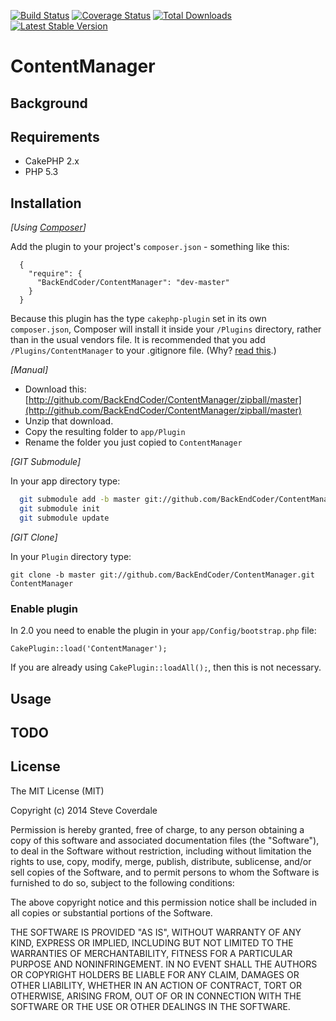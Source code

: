 [![Build Status](https://travis-ci.org/BackEndCoder/ContentManager.png?branch=master)](https://travis-ci.org/BackEndCoder/ContentManager) [![Coverage Status](https://coveralls.io/repos/BackEndCoder/ContentManager/badge.png?branch=master)](https://coveralls.io/r/BackEndCoder/ContentManager?branch=master) [![Total Downloads](https://poser.pugx.org/BackEndCoder/ContentManager/d/total.png)](https://packagist.org/packages/BackEndCoder/ContentManager) [![Latest Stable Version](https://poser.pugx.org/BackEndCoder/ContentManager/v/stable.png)](https://packagist.org/packages/BackEndCoder/ContentManager)

# ContentManager

## Background

## Requirements

* CakePHP 2.x
* PHP 5.3

## Installation

_[Using [Composer](http://getcomposer.org/)]_

Add the plugin to your project's `composer.json` - something like this:

```composer
  {
    "require": {
      "BackEndCoder/ContentManager": "dev-master"
    }
  }
```

Because this plugin has the type `cakephp-plugin` set in its own `composer.json`, Composer will install it inside your `/Plugins` directory, rather than in the usual vendors file. It is recommended that you add `/Plugins/ContentManager` to your .gitignore file. (Why? [read this](http://getcomposer.org/doc/faqs/should-i-commit-the-dependencies-in-my-vendor-directory.md).)

_[Manual]_

* Download this: [http://github.com/BackEndCoder/ContentManager/zipball/master](http://github.com/BackEndCoder/ContentManager/zipball/master)
* Unzip that download.
* Copy the resulting folder to `app/Plugin`
* Rename the folder you just copied to `ContentManager`

_[GIT Submodule]_

In your app directory type:

```bash
  git submodule add -b master git://github.com/BackEndCoder/ContentManager.git Plugin/ContentManager
  git submodule init
  git submodule update
```

_[GIT Clone]_

In your `Plugin` directory type:

    git clone -b master git://github.com/BackEndCoder/ContentManager.git ContentManager

### Enable plugin

In 2.0 you need to enable the plugin in your `app/Config/bootstrap.php` file:

    CakePlugin::load('ContentManager');

If you are already using `CakePlugin::loadAll();`, then this is not necessary.

## Usage

## TODO

## License

The MIT License (MIT)

Copyright (c) 2014 Steve Coverdale

Permission is hereby granted, free of charge, to any person obtaining a copy
of this software and associated documentation files (the "Software"), to deal
in the Software without restriction, including without limitation the rights
to use, copy, modify, merge, publish, distribute, sublicense, and/or sell
copies of the Software, and to permit persons to whom the Software is
furnished to do so, subject to the following conditions:

The above copyright notice and this permission notice shall be included in
all copies or substantial portions of the Software.

THE SOFTWARE IS PROVIDED "AS IS", WITHOUT WARRANTY OF ANY KIND, EXPRESS OR
IMPLIED, INCLUDING BUT NOT LIMITED TO THE WARRANTIES OF MERCHANTABILITY,
FITNESS FOR A PARTICULAR PURPOSE AND NONINFRINGEMENT. IN NO EVENT SHALL THE
AUTHORS OR COPYRIGHT HOLDERS BE LIABLE FOR ANY CLAIM, DAMAGES OR OTHER
LIABILITY, WHETHER IN AN ACTION OF CONTRACT, TORT OR OTHERWISE, ARISING FROM,
OUT OF OR IN CONNECTION WITH THE SOFTWARE OR THE USE OR OTHER DEALINGS IN
THE SOFTWARE.
